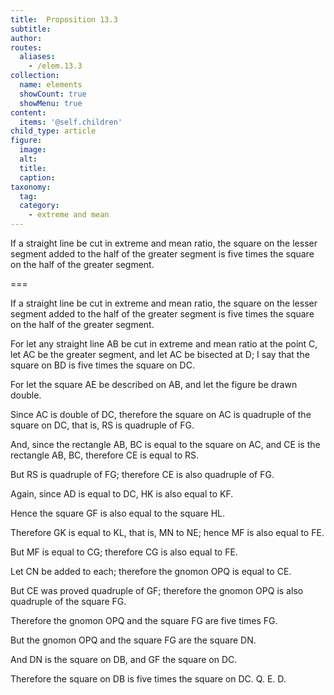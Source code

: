 ```yaml
---
title:  Proposition 13.3
subtitle: 
author:
routes:
  aliases:
    - /elem.13.3
collection:
  name: elements
  showCount: true
  showMenu: true
content:
  items: '@self.children'
child_type: article
figure:
  image:
  alt:
  title:
  caption:
taxonomy:
  tag:
  category:
    - extreme and mean
---
```


<p><hi rend="ital">If a straight line be cut in extreme and mean ratio</hi>, <hi rend="ital">the square on the lesser segment added to the half of the greater segment is five times the square on the half of the greater segment.</hi>
       <pb n="446"/></p>

===

<p><span class="ital">If a straight line be cut in extreme and mean ratio</span>, <span class="ital">the square on the lesser segment added to the half of the greater segment is five times the square on the half of the greater segment.</span>
       <pb n="446"/></p>

<p>For let any straight line <span class="ital">AB</span> be cut in extreme and mean ratio at the point <span class="ital">C</span>, let <span class="ital">AC</span> be the greater segment, and let <span class="ital">AC</span> be bisected at <span class="ital">D</span>; I say that the square on <span class="ital">BD</span> is five times the square on <span class="ital">DC</span>. 
      </p>

<p>For let the square <span class="ital">AE</span> be described on <span class="ital">AB</span>, and let the figure be drawn double. </p>

<p>Since <span class="ital">AC</span> is double of <span class="ital">DC</span>, therefore the square on <span class="ital">AC</span> is quadruple of the square on <span class="ital">DC</span>, that is, <span class="ital">RS</span> is quadruple of <span class="ital">FG</span>. </p>

<p>And, since the rectangle <span class="ital">AB</span>, <span class="ital">BC</span> is equal to the square on <span class="ital">AC</span>, and <span class="ital">CE</span> is the rectangle <span class="ital">AB</span>, <span class="ital">BC</span>, therefore <span class="ital">CE</span> is equal to <span class="ital">RS</span>. </p>

<p>But <span class="ital">RS</span> is quadruple of <span class="ital">FG</span>; therefore <span class="ital">CE</span> is also quadruple of <span class="ital">FG</span>. </p>

<p>Again, since <span class="ital">AD</span> is equal to <span class="ital">DC</span>, <span class="ital">HK</span> is also equal to <span class="ital">KF</span>. </p>

<p>Hence the square <span class="ital">GF</span> is also equal to the square <span class="ital">HL</span>. </p>

<p>Therefore <span class="ital">GK</span> is equal to <span class="ital">KL</span>, that is, <span class="ital">MN</span> to <span class="ital">NE</span>; hence <span class="ital">MF</span> is also equal to <span class="ital">FE</span>. </p>

<p>But <span class="ital">MF</span> is equal to <span class="ital">CG</span>; therefore <span class="ital">CG</span> is also equal to <span class="ital">FE</span>. </p>

<p>Let <span class="ital">CN</span> be added to each; therefore the gnomon <span class="ital">OPQ</span> is equal to <span class="ital">CE</span>. </p>

<p>But <span class="ital">CE</span> was proved quadruple of <span class="ital">GF</span>; therefore the gnomon <span class="ital">OPQ</span> is also quadruple of the square <span class="ital">FG</span>. </p>

<p>Therefore the gnomon <span class="ital">OPQ</span> and the square <span class="ital">FG</span> are five times <span class="ital">FG</span>. </p>

<p>But the gnomon <span class="ital">OPQ</span> and the square <span class="ital">FG</span> are the square <span class="ital">DN</span>. </p>

<p>And <span class="ital">DN</span> is the square on <span class="ital">DB</span>, and <span class="ital">GF</span> the square on <span class="ital">DC</span>. </p>

<p>Therefore the square on <span class="ital">DB</span> is five times the square on <span class="ital">DC</span>. Q. E. D.<pb n="447"/></p>
